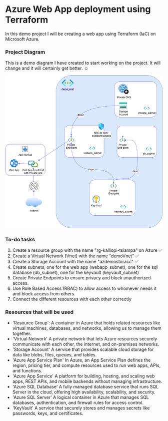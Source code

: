 # Azure Web App deployment using Terraform
In this demo project I will be creating a web app using Terraform (IaC) on Microsoft Azure. 

### Project Diagram
This is a demo diagram I have created to start working on the project. It will change and it will certainly get better. ☺️


![Project Diagram](diagram/infra.png)

### To-do tasks 
1. Create a resource group with the name "rg-kalliopi-tsiampa" on Azure ✅
2. Create a Virtual Network (Vnet) with the name "demoVnet" ✅
3. Create a Storage Account with the name "azdemostoracc" ✅
4. Create subnets, one for the web app (webapp_subnet), one for the sql database (db_subnet), one for the keyvault (keyvault_subnet) 
5. Create Private Endpoints to ensure privacy and block unauthorized access.
6. Use Role Based Access (RBAC) to allow access to whomever needs it and block access from others
7. Connect the different resources with each other correctly 

### Resources that will be used
- 'Resource Group': A container in Azure that holds related resources like virtual machines, databases, and networks, allowing us to manage them together.
- 'Virtual Network' A private network that lets Azure resources securely communicate with each other, the internet, and on-premises networks.
- 'Storage Account' A service that provides scalable cloud storage for data like blobs, files, queues, and tables.
- 'Azure App Service Plan' In Azure, an App Service Plan defines the region, pricing tier, and compute resources used to run web apps, APIs, and functions.
- 'Azure App Service' A platform for building, hosting, and scaling web apps, REST APIs, and mobile backends without managing infrastructure.
- 'Azure SQL Database' A fully managed database service that runs SQL Server in the cloud, offering high availability, scalability, and security.
- 'Azure SQL Server'  A logical container in Azure that manages SQL databases, authentication, and firewall rules for access control.
- 'KeyVault' A service that securely stores and manages secrets like passwords, keys, and certificates.
 






